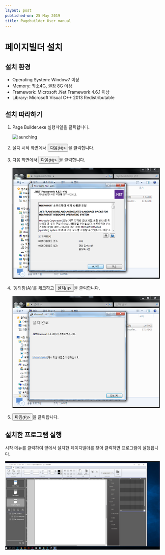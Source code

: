 ```yaml
---
layout: post
published-on: 25 May 2019
title: Pagebuilder User manual
---
```


# 페이지빌더 설치

## 설치 환경

* Operating System: Window7 이상
* Memory: 최소4G, 권장 8G 이상
* Framework: Microsoft .Net Framework 4.6.1 이상
* Library: Microsoft Visual C++ 2013 Redistributable

## 설치 따라하기 

1. Page Builder.exe 실행파일을 클릭합니다.
   
   ![launching]('./figure/1-2.jpg')

2. 설치 시작 화면에서 <button name="button">다음(N)></button>을 클릭합니다.

3. 다음 화면에서 <button name="button">다음(N)></button>을 클릭합니다.

   <img src='./figure/1-5.png' width=480pt>

4. '동의함(A)'를 체크하고  <button name="button">설치(I)></button>을 클릭합니다.

   <img src='./figure/1-7.png' width=480pt>

5. <button name="button">마침(F)></button>을 클릭합니다.

## 설치한 프로그램 실행

시작 메뉴를 클릭하여 앞에서 설치한 페이지빌더를 찾아 클릭하면 프로그램이 실행됩니다.

   <img src='./figure/2-6.png'>
